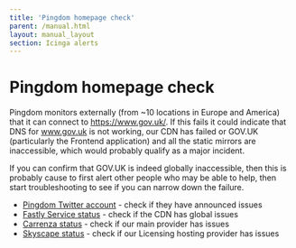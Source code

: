 ```yaml
---
title: 'Pingdom homepage check'
parent: /manual.html
layout: manual_layout
section: Icinga alerts
---
```


# Pingdom homepage check

Pingdom monitors externally (from \~10 locations in Europe and America)
that it can connect to <https://www.gov.uk/>. If this fails it could
indicate that DNS for www.gov.uk is not working, our CDN has failed or
GOV.UK (particularly the Frontend application) and all the static
mirrors are inaccessible, which would probably qualify as a major
incident.

If you can confirm that GOV.UK is indeed globally inaccessible, then
this is probably cause to first alert other people who may be able to
help, then start troubleshooting to see if you can narrow down the
failure.

-   [Pingdom Twitter account](https://twitter.com/pingdom) - check if
    they have announced issues
-   [Fastly Service status](http://status.fastly.com/) - check if the
    CDN has global issues
-   [Carrenza status](https://servicedesk.carrenza.com/) - check if our
    main provider has issues
-   [Skyscape status](http://status.skyscapecloud.com/) - check if our
    Licensing hosting provider has issues

